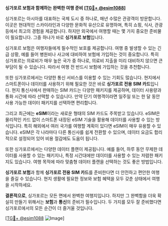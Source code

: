 **싱가포르 보험과 함께하는 완벽한 여행 준비 [[TG💪+ @esim1088](https://t.me/s/esim1088)]**

싱가포르는 아시아를 대표하는 국제 도시 중 하나로, 매년 수많은 관광객이 방문합니다. 이곳은 현대적인 스카이라인과 다양한 문화적 유산으로 유명하며, 특히 쇼핑, 식사, 관광 등에서 최고의 경험을 제공합니다. 하지만 외국에서 여행할 때는 몇 가지 중요한 준비물이 필요합니다. 그중 하나가 바로 **싱가포르 보험**입니다.

싱가포르 보험은 여행자들에게 필수적인 보호를 제공합니다. 여행 중 발생할 수 있는 긴급 상황, 예를 들어 병원비나 사고에 대비하여 보험에 가입하는 것이 중요합니다. 특히 싱가포르는 의료비가 매우 높은 국가 중 하나로, 의료비 지출을 미리 대비하지 않으면 큰 부담이 될 수 있습니다. 따라서 여행 전 반드시 보험에 가입하는 것을 추천합니다.

또한 싱가포르에서는 다양한 통신 서비스를 이용할 수 있는 기회도 많습니다. 현지에서 스마트폰이나 데이터를 사용하기 위해 필요한 것은 바로 **싱가포르 전용 SIM 카드**입니다. 현지 통신사에서 판매하는 SIM 카드는 다양한 패키지를 제공하며, 데이터 사용량과 통화 시간에 따라 선택할 수 있습니다. 만약 단기 여행객이라면 일주일 또는 한 달 동안 사용 가능한 데이터 패키지를 선택하면 편리합니다.

그리고 최근에는 **eSIM**이라는 새로운 형태의 SIM 카드도 주목받고 있습니다. eSIM은 물리적인 카드 없이 스마트폰 내장된 eSIM 기술을 활용해 데이터를 사용할 수 있는 방식입니다. 특히 해외에서 여러 국가를 여행할 계획이 있다면 eSIM이 매우 유용할 수 있습니다. eSIM은 각 나라마다 다른 통신사를 쉽게 전환할 수 있으며, 데이터 요금도 합리적으로 설정되어 있어 비용 절감에도 도움이 됩니다.

또한 싱가포르에서는 다양한 데이터 플랜이 제공됩니다. 예를 들어, 하루 동안 무제한 데이터를 사용할 수 있는 패키지나, 특정 시간대에만 데이터를 사용할 수 있는 저렴한 패키지도 있습니다. 여행 목적에 따라 맞춤형 데이터 플랜을 선택하는 것도 좋은 방법입니다.

**싱가포르 보험**과 함께 **싱가포르 전용 SIM 카드**를 준비한다면 더 안전하고 편안한 여행을 즐길 수 있습니다. 현지 생활에 필요한 정보와 보험 혜택을 모두 갖춘 상태에서 여행을 시작하세요.

**결론적으로**, 싱가포르는 모든 면에서 완벽한 여행지입니다. 하지만 그 완벽함을 더욱 확실히 만들기 위해서는 **보험**과 **통신**의 준비가 필수입니다. 두 가지를 모두 잘 준비했다면 싱가포르에서의 모든 순간이 더 즐거울 것입니다.

[[TG💪+ @esim1088](https://t.me/s/esim1088) ![Image](https://i.postimg.cc/Y0z9fWf4/image.png)]